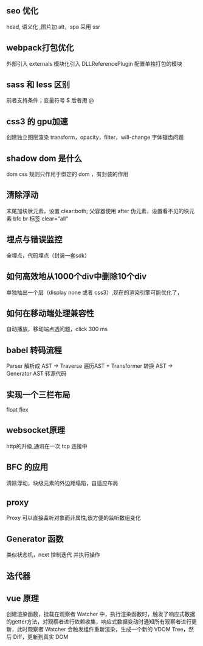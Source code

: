 ## seo 优化
head, 语义化 ,图片加 alt，spa 采用 ssr
## webpack打包优化
外部引入 externals
模块化引入
DLLReferencePlugin 配置单独打包的模块 
## sass 和 less 区别
前者支持条件；变量符号 $ 后者用 @
## css3 的 gpu加速
创建独立图层渲染
transform，opacity，filter，will-change  字体锯齿问题
## shadow dom 是什么
dom css 规则只作用于绑定的 dom ，有封装的作用
## 清除浮动
末尾加块状元素，设置 clear:both;
父容器使用 after 伪元素，设置看不见的块元素
bfc
br 标签 clear="all"
## 埋点与错误监控
全埋点，代码埋点（封装一套sdk）
## 如何高效地从1000个div中删除10个div
单独抽出一个层（display none 或者 css3）,现在的渲染引擎可能优化了，
## 如何在移动端处理兼容性
自动播放，移动端点透问题，click 300 ms
## babel 转码流程
Parser 解析成 AST -> Traverse 遍历AST + Transformer 转换 AST -> Generator AST 转源代码
## 实现一个三栏布局
float flex
## websocket原理
http的升级,通讯在一次 tcp 连接中 
## BFC 的应用
清除浮动，块级元素的外边距塌陷，自适应布局
## proxy
Proxy 可以直接监听对象而非属性,很方便的监听数组变化
## Generator 函数
类似状态机，next 控制迭代 并执行操作
## 迭代器
## vue 原理

创建渲染函数，挂载在观察者 Watcher 中，执行渲染函数时，触发了响应式数据的getter方法，对观察者进行依赖收集，响应式数据变动时通知所有观察者进行更新，此时观察者 Watcher 会触发组件重新渲染，生成一个新的 VDOM Tree，然后 Diff，更新到真实 DOM